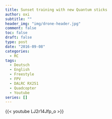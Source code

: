 ```yaml
---
title: Sunset training with new Quantum sticks
author: oxi
subtitle: ""
header_img: "img/drone-header.jpg"
comment: false
toc: false
draft: false
type: post
date: "2016-09-08"
categories:
  - RC
tags:
  - Deutsch
  - English
  - Freestyle
  - FPV
  - DALRC RX251
  - Quadcopter
  - Youtube
series: []
---
```

{{< youtube LJ2r14Jfp_o >}}
